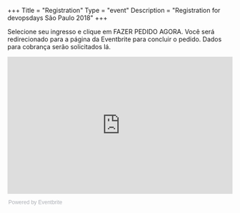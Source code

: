 +++
Title = "Registration"
Type = "event"
Description = "Registration for devopsdays São Paulo 2018"
+++

<p>Selecione seu ingresso e clique em FAZER PEDIDO AGORA. Você será redirecionado para a página da Eventbrite para concluir o pedido. Dados para cobrança serão solicitados lá.</p>

<div style="width:100%; text-align:left;"><iframe src="https://eventbrite.com.br/tickets-external?eid=42971706531&ref=etckt" frameborder="0" height="308" width="100%" vspace="0" hspace="0" marginheight="5" marginwidth="5" scrolling="auto" allowtransparency="true"></iframe><div style="font-family:Helvetica, Arial; font-size:12px; padding:10px 0 5px; margin:2px; width:100%; text-align:left;" ><a class="powered-by-eb" style="color: #ADB0B6; text-decoration: none;" target="_blank" href="https://www.eventbrite.com.br/">Powered by Eventbrite</a></div></div>
